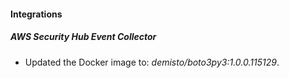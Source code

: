 
#### Integrations

##### AWS Security Hub Event Collector


- Updated the Docker image to: *demisto/boto3py3:1.0.0.115129*.
